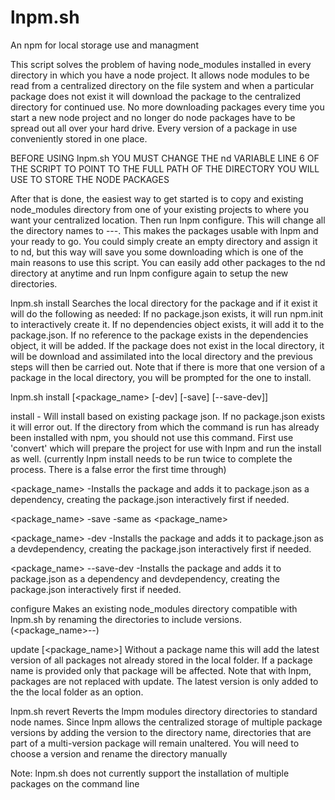 lnpm.sh
=======
An npm for local storage use and managment

This script solves the problem of having node_modules installed in every directory in which you have a node project. It allows node modules to be read from a centralized directory on the file system and when a particular package does not exist it will download the package to the centralized directory for continued use. No more downloading packages every time you start a new node project and no longer do node packages have to be spread out all over your hard drive. Every version of a package in use conveniently stored in one place.

BEFORE USING lnpm.sh YOU MUST CHANGE THE nd VARIABLE LINE 6 OF THE SCRIPT TO POINT TO THE FULL PATH OF THE DIRECTORY YOU WILL USE TO STORE THE NODE PACKAGES

After that is done, the easiest way to get started is to copy and existing node_modules directory from one of your existing projects to where you want your centralized location. Then run lnpm configure. This will change all the directory names to <packagename>---<version>. This makes the packages usable with lnpm and your ready to go. You could simply create an empty directory and assign it to nd, but this way will save you some downloading which is one of the main reasons to use this script. You can easily add other packages to the nd directory at anytime and run lnpm configure again to setup the new directories.

lnpm.sh install <package name>
Searches the local directory for the package and if it exist it will do the following as needed:
If no package.json exists, it will run npm.init to interactively create it.
If no dependencies object exists, it will add it to the package.json.
If no reference to the package exists in the dependencies object, it will be added.
If the package does not exist in the local directory, it will be download and assimilated into the local directory and the previous steps will then be carried out.
Note that if there is more that one version of a package in the local directory, you will be prompted for the one to install.

lnpm.sh install [<package_name> [-dev] [-save] [--save-dev]]

install - Will install based on existing package json. If no package.json exists it will error out. If the directory from which the command is run has already been installed with npm, you should not use this command. First use 'convert' which will prepare the project for use with lnpm and run the install as well. (currently lnpm install needs to be run twice to complete the process. There is a false error the first time through)

<package_name> -Installs the package and adds it to package.json as a dependency, creating the package.json interactively first if needed.

<package_name> -save -same as <package_name>

<package_name> -dev -Installs the package and adds it to package.json as a devdependency, creating the package.json interactively first if needed.

<package_name> --save-dev -Installs the package and adds it to package.json as a dependency and devdependency, creating the package.json interactively first if needed.

configure
Makes an existing node_modules directory compatible with lnpm.sh by renaming the directories to include versions. (<package_name>--<ver>)

update [<package_name>]
Without a package name this will add the latest version of all packages not already stored in the local folder. If a package name is provided only that package will be affected. Note that with lnpm, packages are not replaced with update. The latest version is only added to the the local folder as an option.

lnpm.sh revert
Reverts the lmpm modules directory directories to standard node names. Since lnpm allows the centralized storage of multiple package versions by adding the version to the directory name, directories that are part of a multi-version package will remain unaltered. You will need to choose a version and rename the directory manually

Note: lnpm.sh does not currently support the installation of multiple packages on the command line